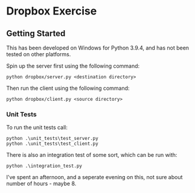 # Dropbox Exercise

## Getting Started
This has been developed on Windows for Python 3.9.4, and has not been tested on other platforms.

Spin up the server first using the following command:
```
python dropbox/server.py <destination directory>
```

Then run the client using the following command:
```
python dropbox/client.py <source directory>
```


### Unit Tests
To run the unit tests call:
```
python .\unit_tests\test_server.py
python .\unit_tests\test_client.py

```

There is also an integration test of some sort, which can be run with:
```
python .\integration_test.py
```

I've spent an afternoon, and a seperate evening on this, not sure about number of hours - maybe 8.